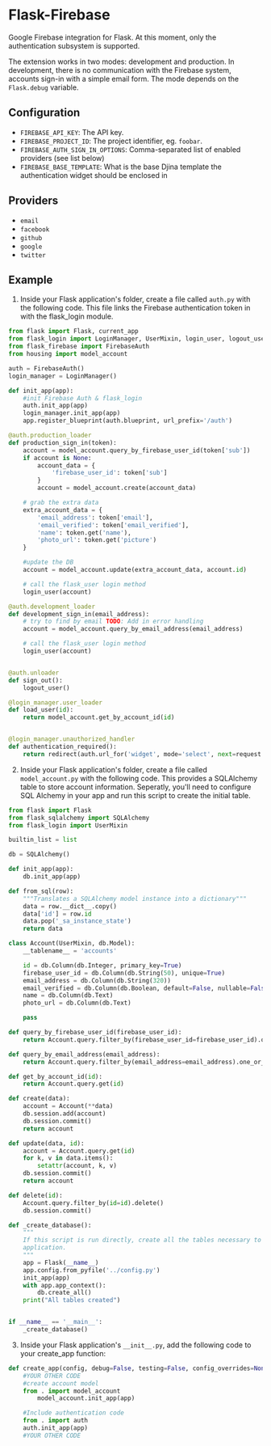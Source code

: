 # Flask-Firebase

Google Firebase integration for Flask. At this moment,
only the authentication subsystem is supported.

The extension works in two modes: development and production.
In development, there is no communication with the Firebase
system, accounts sign-in with a simple email form. The mode
depends on the `Flask.debug` variable.

## Configuration

- `FIREBASE_API_KEY`: The API key.
- `FIREBASE_PROJECT_ID`: The project identifier, eg. `foobar`.
- `FIREBASE_AUTH_SIGN_IN_OPTIONS`: Comma-separated list of enabled providers (see list below)
- `FIREBASE_BASE_TEMPLATE`: What is the base Djina template the authentication widget should be enclosed in

## Providers

- `email`
- `facebook`
- `github`
- `google`
- `twitter`

## Example

1. Inside your Flask application's folder, create a file called `auth.py` with the following code.  This file links the Firebase authentication token in with the flask_login module.

```python
from flask import Flask, current_app
from flask_login import LoginManager, UserMixin, login_user, logout_user
from flask_firebase import FirebaseAuth
from housing import model_account

auth = FirebaseAuth()
login_manager = LoginManager()

def init_app(app):
    #init Firebase Auth & flask_login
    auth.init_app(app)
    login_manager.init_app(app)
    app.register_blueprint(auth.blueprint, url_prefix='/auth')

@auth.production_loader
def production_sign_in(token):
    account = model_account.query_by_firebase_user_id(token['sub'])
    if account is None:
        account_data = {
            'firebase_user_id': token['sub']
        }
        account = model_account.create(account_data)

    # grab the extra data
    extra_account_data = {
        'email_address': token['email'],
        'email_verified': token['email_verified'],
        'name': token.get('name'),
        'photo_url': token.get('picture')
    }

    #update the DB
    account = model_account.update(extra_account_data, account.id)

    # call the flask_user login method
    login_user(account)

@auth.development_loader
def development_sign_in(email_address):
    # try to find by email TODO: Add in error handling
    account = model_account.query_by_email_address(email_address)

    # call the flask_user login method
    login_user(account)


@auth.unloader
def sign_out():
    logout_user()

@login_manager.user_loader
def load_user(id):
    return model_account.get_by_account_id(id)


@login_manager.unauthorized_handler
def authentication_required():
    return redirect(auth.url_for('widget', mode='select', next=request.url))
```

2. Inside your Flask application's folder, create a file called `model_account.py` with the following code.  This provides a SQLAlchemy table to store account information.  Seperatly, you'll need to configure SQL Alchemy in your app and run this script to create the initial table.

```python
from flask import Flask
from flask_sqlalchemy import SQLAlchemy
from flask_login import UserMixin

builtin_list = list

db = SQLAlchemy()

def init_app(app):
    db.init_app(app)

def from_sql(row):
    """Translates a SQLAlchemy model instance into a dictionary"""
    data = row.__dict__.copy()
    data['id'] = row.id
    data.pop('_sa_instance_state')
    return data

class Account(UserMixin, db.Model):
    __tablename__ = 'accounts'

    id = db.Column(db.Integer, primary_key=True)
    firebase_user_id = db.Column(db.String(50), unique=True)
    email_address = db.Column(db.String(320))
    email_verified = db.Column(db.Boolean, default=False, nullable=False)
    name = db.Column(db.Text)
    photo_url = db.Column(db.Text)

    pass

def query_by_firebase_user_id(firebase_user_id):
    return Account.query.filter_by(firebase_user_id=firebase_user_id).one_or_none()

def query_by_email_address(email_address):
    return Account.query.filter_by(email_address=email_address).one_or_none()

def get_by_account_id(id):
    return Account.query.get(id)

def create(data):
    account = Account(**data)
    db.session.add(account)
    db.session.commit()
    return account

def update(data, id):
    account = Account.query.get(id)
    for k, v in data.items():
        setattr(account, k, v)
    db.session.commit()
    return account

def delete(id):
    Account.query.filter_by(id=id).delete()
    db.session.commit()

def _create_database():
    """
    If this script is run directly, create all the tables necessary to run the
    application.
    """
    app = Flask(__name__)
    app.config.from_pyfile('../config.py')
    init_app(app)
    with app.app_context():
        db.create_all()
    print("All tables created")


if __name__ == '__main__':
    _create_database()
```
3. Inside your Flask application's `__init__.py`, add the following code to your create_app function:

```python
def create_app(config, debug=False, testing=False, config_overrides=None):
    #YOUR OTHER CODE
    #create account model
    from . import model_account
        model_account.init_app(app)

    #Include authentication code
    from . import auth
    auth.init_app(app)
    #YOUR OTHER CODE
```